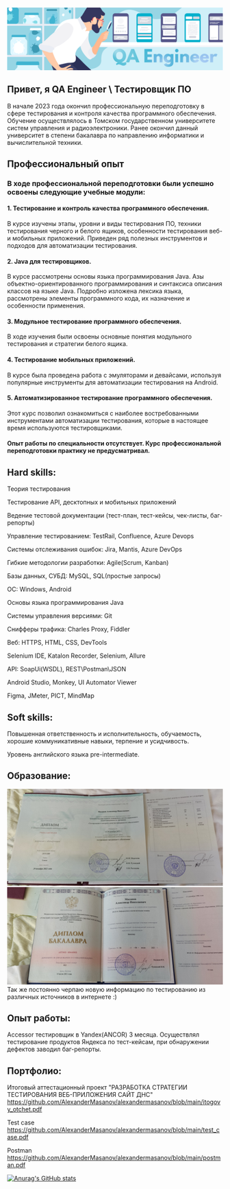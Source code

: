 ![Header](https://github.com/AlexanderMasanov/alexandermasanov/blob/main/header.png)

## Привет, я QA Engineer \ Тестировщик ПО

В начале 2023 года окончил профессиональную переподготовку в сфере тестирования и контроля качества программного обеспечения.
Обучение осуществлялось в Томском государственном университете систем управления и радиоэлектроники.
Ранее окончил данный университет в степени бакалавра по направлению информатики и вычислительной техники.

## Профессиональный опыт
### В ходе профессиональной переподготовки были успешно освоены следующие учебные модули:
#### 1. Тестирование и контроль качества программного обеспечения.
В курсе изучены этапы, уровни и виды тестирования ПО, техники тестирования черного и белого ящиков, особенности тестирования веб- и мобильных приложений. Приведен ряд полезных инструментов и подходов для автоматизации тестирования.
#### 2. Java для тестировщиков.
В курсе рассмотрены основы языка программирования Java. Азы объектно-ориентированного программирования и синтаксиса описания классов на языке Java. Подробно изложена лексика языка, рассмотрены элементы программного кода, их назначение и особенности применения.
#### 3. Модульное тестирование программного обеспечения.
В ходе изучения были освоены основные понятия модульного тестирования и стратегии белого ящика.
#### 4. Тестирование мобильных приложений.
В курсе была проведена работа с эмуляторами и девайсами, используя популярные инструменты для автоматизации тестирования на Android.
#### 5. Автоматизированное тестирование программного обеспечения.
Этот курс позволил ознакомиться с наиболее востребованными инструментами автоматизации тестирования, которые в настоящее время используются тестировщиками.

#### Опыт работы по специальности отсутствует. Курс профессиональной переподготовки практику не предусматривал.

## Hard skills:

Теория тестирования

Тестирование API, десктопных и мобильных приложений

Ведение тестовой документации (тест-план, тест-кейсы, чек-листы, баг-репорты)

Управление тестированием: TestRail, Confluence, Azure Devops

Системы отслеживания ошибок: Jira, Mantis, Azure DevOps

Гибкие методологии разработки: Agile(Scrum, Kanban)

Базы данных, СУБД: MySQL, SQL(простые запросы)

OC: Windows, Android

Основы языка программирования Java

Системы управления версиями: Git

Снифферы трафика: Charles Proxy, Fiddler

Веб: HTTPS, HTML, CSS, DevTools

Selenium IDE, Katalon Recorder, Selenium, Allure

API: SoapUi(WSDL), REST\Postman\JSON

Android Studio, Monkey, UI Automator Viewer

Figma, JMeter, PICT, MindMap

## Soft skills:

Повышенная ответственность и исполнительность, обучаемость, хорошие коммуникативные навыки, терпение и усидчивость.

Уровень английского языка pre-intermediate.

## Образование:
![D1](https://github.com/AlexanderMasanov/alexandermasanov/blob/main/IMG_20230223_134029.jpg)
![D2](https://github.com/AlexanderMasanov/alexandermasanov/blob/main/IMG_20230223_133700.jpg)
Так же постоянно черпаю новую информацию по тестированию из различных источников в интернете :)

## Опыт работы:

Accessor тестировщик в Yandex(ANCOR) 3 месяца.
Осуществлял тестирование продуктов Яндекса по тест-кейсам, при обнаружении дефектов заводил баг-репорты.

## Портфолио:

Итоговый аттестационный проект "РАЗРАБОТКА СТРАТЕГИИ ТЕСТИРОВАНИЯ ВЕБ-ПРИЛОЖЕНИЯ САЙТ ДНС"
https://github.com/AlexanderMasanov/alexandermasanov/blob/main/itogovy_otchet.pdf

Test case
https://github.com/AlexanderMasanov/alexandermasanov/blob/main/test_case.pdf

Postman
https://github.com/AlexanderMasanov/alexandermasanov/blob/main/postman.pdf

[![Anurag's GitHub stats](https://github-readme-stats.vercel.app/api?username=alexandermasanov&show_icons=true&theme=radical)](https://github.com/anuraghazra/github-readme-stats)
